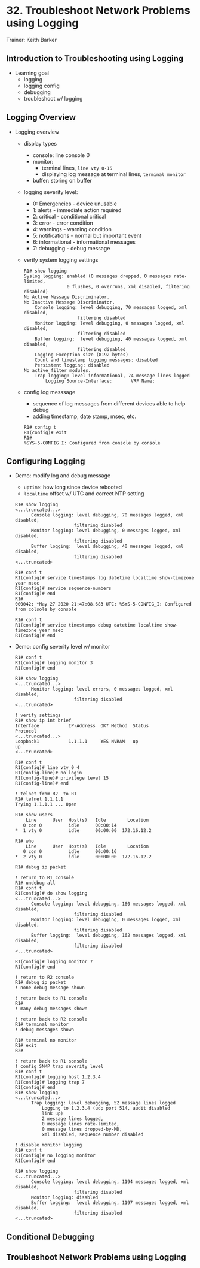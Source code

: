 # 32. Troubleshoot Network Problems using Logging

Trainer: Keith Barker


## Introduction to Troubleshooting using Logging

- Learning goal
  - logging
  - logging config
  - debugging
  - troubleshoot w/ logging



## Logging Overview

- Logging overview
  - display types
    - console: line console 0
    - monitor:
      - terminal lines, `line vty 0-15`
      - displaying log message at terminal lines, `terminal monitor`
    - buffer: storing on buffer
  - logging severity level:
    - 0: Emergencies - device unusable
    - 1: alerts - immediate action required
    - 2: critical - conditional critical
    - 3: error - error condition
    - 4: warnings - warning condition
    - 5: notifications - normal but important event
    - 6: informational - informational messages
    - 7: debugging - debug message
  - verify system logging settings
    
    ```text
    R1# show logging
    Syslog logging: enabled (0 messages dropped, 0 messages rate-limited,
                    0 flushes, 0 overruns, xml disabled, filtering disabled)
    No Active Message Discriminator.
    No Inactive Message Discriminator.
        Console logging: level debugging, 70 messages logged, xml disabled,
                        filtering disabled
        Monitor logging: level debugging, 0 messages logged, xml disabled,
                        filtering disabled
        Buffer logging:  level debugging, 40 messages logged, xml disabled,
                        filtering disabled
        Logging Exception size (8192 bytes)
        Count and timestamp logging messages: disabled
        Persistent logging: disabled
    No active filter modules.
        Trap logging: level informational, 74 message lines logged
            Logging Source-Interface:       VRF Name: 
    ```

  - config log messsage
    - sequence of log messages from different devices able to help debug
    - adding timestamp, date stamp, msec, etc.

    ```text
    R1# config t
    R1(config)# exit
    R1#
    %SYS-5-CONFIG I: Configured from console by console
    ```


## Configuring Logging

- Demo: modify log and debug message
  - `uptime`: how long since device rebooted
  - `localtime` offset w/ UTC and correct NTP setting

  ```text
  R1# show logging
  <...truncated...>
        Console logging: level debugging, 70 messages logged, xml disabled,
                        filtering disabled
        Monitor logging: level debugging, 0 messages logged, xml disabled,
                        filtering disabled
        Buffer logging:  level debugging, 40 messages logged, xml disabled,
                        filtering disabled
  <...truncated>

  R1# conf t
  R1(config)# service timestamps log datetime localtime show-timezone year msec
  R1(config)# service sequence-numbers
  R1(config)# end
  R1#
  000042: *May 27 2020 21:47:08.683 UTC: %SYS-5-CONFIG_I: Configured from colsole by console

  R1# conf t
  R1(config)# service timestamps debug datetime localtime show-timezone year msec
  R1(config)# end
  ```

- Demo: config severity level w/ monitor

  ```text
  R1# conf t
  R1(config)# logging monitor 3
  R1(config)# end
  
  R1# show logging
  <...truncated...>
        Monitor logging: level errors, 0 messages logged, xml disabled,
                        filtering disabled
  <...truncated>

  ! verify settings
  R1# show ip int brief
  Interface           IP-Address  OK? Method  Status                Protocol
  <...truncated...>
  Loopback1           1.1.1.1     YES NVRAM   up                    up
  <...truncated>

  R1# conf t
  R1(config)# line vty 0 4
  R1(config-line)# no login
  R1(config-line)# privilege level 15
  R1(config-line)# end

  ! telnet from R2  to R1
  R2# telnet 1.1.1.1
  Trying 1.1.1.1 ... Open

  R1# show users
      Line      User  Host(s)   Idle        Location 
     0 con 0          idle      00:00:14
  *  1 vty 0          idle      00:00:00  172.16.12.2

  R1# who
      Line      User  Host(s)   Idle        Location 
     0 con 0          idle      00:00:16
  *  2 vty 0          idle      00:00:00  172.16.12.2

  R1# debug ip packet

  ! return to R1 console
  R1# undebug all
  R1# conf t
  R1(config)# do show logging
  <...truncated...>
        Console logging: level debugging, 160 messages logged, xml disabled,
                        filtering disabled
        Monitor logging: level debugging, 0 messages logged, xml disabled,
                        filtering disabled
        Buffer logging:  level debugging, 162 messages logged, xml disabled,
                        filtering disabled
  <...truncated>

  R1(config)# logging monitor 7
  R1(config)# end

  ! return to R2 console
  R1# debug ip packet
  ! none debug message shown

  ! return back to R1 console
  R1#
  ! many debug messages shown

  ! return back to R2 console
  R1# terminal monitor
  ! debug messages shown 

  R1# terminal no monitor
  R1# exit
  R2#

  ! return back to R1 sonsole
  ! config SNMP trap severity level
  R1# conf t
  R1(config)# logging host 1.2.3.4
  R1(config)# logging trap 7
  R1(config)# end
  R1# show logging
  <...truncated...>
        Trap logging: level debugging, 52 message lines logged
            Logging to 1.2.3.4 (udp port 514, audit disabled
            link up)
            2 message lines logged,
            0 message lines rate-limited,
            0 message lines dropped-by-MD,
            xml disabled, sequence number disabled

  ! disable monitor logging
  R1# conf t
  R1(config)# no logging monitor
  R1(config)# end

  R1# show logging
  <...truncated...>
        Console logging: level debugging, 1194 messages logged, xml disabled,
                        filtering disabled
        Monitor logging: disabled
        Buffer logging:  level debugging, 1197 messages logged, xml disabled,
                        filtering disabled
  <...truncated>
  ```


## Conditional Debugging




## Troubleshoot Network Problems using Logging



